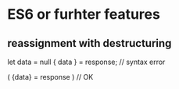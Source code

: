 # ES6 or furhter features

## reassignment with destructuring

let data = null
{ data } = response; // syntax error

( {data} = response  ) // OK

